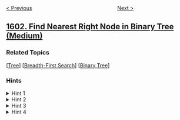 <!--|This file generated by command(leetcode description); DO NOT EDIT.    |-->
<!--+----------------------------------------------------------------------+-->
<!--|@author    awesee <openset.wang@gmail.com>                           |-->
<!--|@link      https://github.com/awesee                                 |-->
<!--|@home      https://github.com/awesee/leetcode                        |-->
<!--+----------------------------------------------------------------------+-->

[< Previous](../maximum-number-of-achievable-transfer-requests "Maximum Number of Achievable Transfer Requests")
　　　　　　　　　　　　　　　　
[Next >](../design-parking-system "Design Parking System")

## [1602. Find Nearest Right Node in Binary Tree (Medium)](https://leetcode.com/problems/find-nearest-right-node-in-binary-tree "找到二叉树中最近的右侧节点")



### Related Topics
  [[Tree](../../tag/tree/README.md)]
  [[Breadth-First Search](../../tag/breadth-first-search/README.md)]
  [[Binary Tree](../../tag/binary-tree/README.md)]

### Hints
<details>
<summary>Hint 1</summary>
Use BFS, traverse the tree level by level and always push the left node first
</details>

<details>
<summary>Hint 2</summary>
When you reach the target node, mark  a boolean variable true
</details>

<details>
<summary>Hint 3</summary>
If you meet another node in the same level after marking the boolean true, return this node.
</details>

<details>
<summary>Hint 4</summary>
If you did not meet new nodes in the same level and started traversing a new level, return Null
</details>
